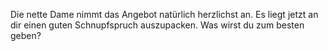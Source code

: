 Die nette Dame nimmt das Angebot natürlich herzlichst an. Es liegt jetzt an dir
einen guten Schnupfspruch auszupacken. Was wirst du zum besten geben?
